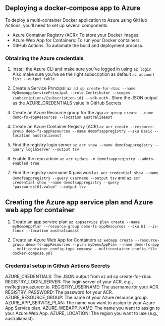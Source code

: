 ## Deploying a docker-compose app to Azure
To deploy a multi-container Docker application to Azure using GitHub Actions, you'll need to set up several components:

- Azure Container Registry (ACR): To store your Docker images.
- Azure Web App for Containers: To run your Docker containers.
- GitHub Actions: To automate the build and deployment process.

### Obtaining the Azure credentials
1. Install the Azure CLI and make sure you've logged in using `az login`. Also make sure you've se the right subscription as default `az account list --output table`

2. Create a Service Principal `az ad sp create-for-rbac --name MyDemoAppServicePrincipal --role Contributor --scopes /subscriptions/{subscription-id} --sdk-auth` . Store the JSON output as the AZURE_CREDENTIALS value in GitHub Secrets

3. Create an Azure Resource group for the app `az group create --name demo-fs-appResources --location australiaeast`

4. Create an Azure Container Registry (ACR) `az acr create --resource-group demo-fs-appResources --name demofsappregistry --sku Basic --location australiaeast`

5. Find the registry login server
`az acr show --name demofsappregistry --query loginServer --output tsv`

6. Enable the repo admin `az acr update -n demofsappregistry --admin-enabled true`

7. Find the registry username & password `az acr credential show --name demofsappregistry --query username --output tsv` and `az acr credential show --name demofsappregistry --query "passwords[0].value" --output tsv`

## Creating the Azure app service plan and Azure web app for container

1. Create an app service plan `az appservice plan create --name myDemoAppPlan --resource-group demo-fs-appResources --sku B1 --is-linux --location australiaeast`

2. Create an Azure Web App for Containers `az webapp create --resource-group demo-fs-appResources --plan myDemoAppPlan --name demo-fs-app --multicontainer-config-type compose --multicontainer-config-file docker-compose.yml
`

### Credential setup in Github Actions Secrets

AZURE_CREDENTIALS: The JSON output from az ad sp create-for-rbac.
REGISTRY_LOGIN_SERVER: The login server of your ACR, e.g., myRegistry.azurecr.io.
REGISTRY_USERNAME: The username for your ACR.
REGISTRY_PASSWORD: The password for your ACR.
AZURE_RESOURCE_GROUP: The name of your Azure resource group.
AZURE_APP_SERVICE_PLAN: The name you want to assign to your Azure App Service plan.
AZURE_WEBAPP_NAME: The name you want to assign to your Azure Web App.
AZURE_LOCATION: The region you want to use (e.g., australiaeast).